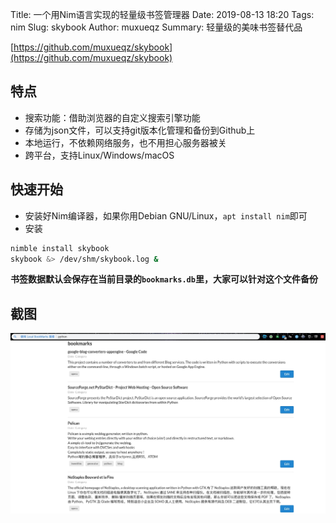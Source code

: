Title: 一个用Nim语言实现的轻量级书签管理器
Date: 2019-08-13 18:20
Tags: nim
Slug: skybook
Author: muxueqz
Summary: 轻量级的美味书签替代品

[https://github.com/muxueqz/skybook](https://github.com/muxueqz/skybook)

## 特点
* 搜索功能：借助浏览器的自定义搜索引擎功能
* 存储为json文件，可以支持git版本化管理和备份到Github上
* 本地运行，不依赖网络服务，也不用担心服务器被关
* 跨平台，支持Linux/Windows/macOS

## 快速开始
* 安装好Nim编译器，如果你用Debian GNU/Linux，`apt install nim`即可
* 安装
```bash
nimble install skybook
skybook &> /dev/shm/skybook.log &
```
**书签数据默认会保存在当前目录的`bookmarks.db`里，大家可以针对这个文件备份**

## 截图
![](https://raw.githubusercontent.com/muxueqz/skybook/master/screenshot.jpg)
